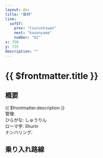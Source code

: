 ```yaml
---
layout: doc
title: "襲林"
line:
  sofST:
    prev: "tsurushiwan"
    next: "kasenyama"
    number: "02"
x: 750
y: 725
description: ""
---
```


# {{ $frontmatter.title }} <ViewinMap />
<!-- ![駅の写真の説明](駅の写真のURL) -->

<Family />

## 概要
{{ $frontmatter.description }}  
管理:   
ひらがな: しゅうりん  
ローマ字: Shurin  
ナンバリング: <Numberling />

## 乗り入れ路線
<LineInfo />
